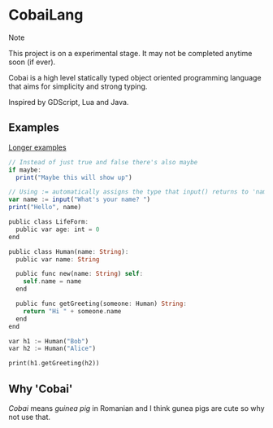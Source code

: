 # CobaiLang
> [!NOTE]
> This project is on a experimental stage. It may not be completed anytime soon (if ever).

Cobai is a high level statically typed object oriented programming language that aims for simplicity and strong typing.

Inspired by GDScript, Lua and Java.

## Examples
[Longer examples](https://github.com/Wolfyxon/cobai-lang/tree/main/examples)

```js
// Instead of just true and false there's also maybe
if maybe:
  print("Maybe this will show up")
```

```js
// Using := automatically assigns the type that input() returns to 'name'
var name := input("What's your name? ")
print("Hello", name)
```
```rs
public class LifeForm:
  public var age: int = 0
end

public class Human(name: String):
  public var name: String

  public func new(name: String) self:
    self.name = name
  end

  public func getGreeting(someone: Human) String:
    return "Hi " + someone.name
  end
end

var h1 := Human("Bob")
var h2 := Human("Alice")

print(h1.getGreeting(h2))
```
## Why 'Cobai'
*Cobai* means *guinea pig* in Romanian and I think gunea pigs are cute so why not use that.
